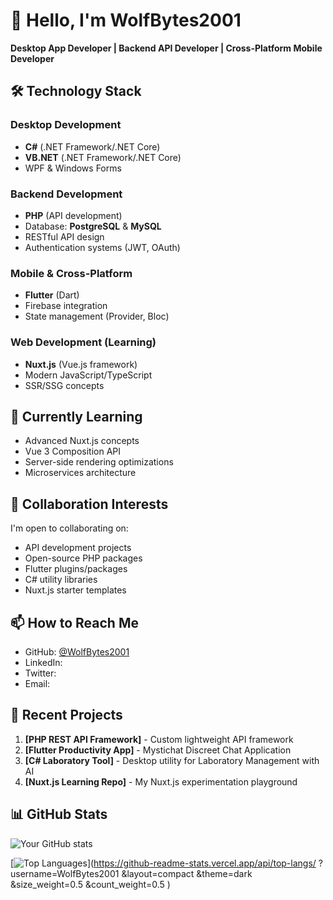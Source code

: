 # 👋 Hello, I'm WolfBytes2001

**Desktop App Developer |  Backend API Developer | Cross-Platform Mobile Developer**

## 🛠️ Technology Stack

### Desktop Development
- **C#** (.NET Framework/.NET Core)
- **VB.NET** (.NET Framework/.NET Core)
- WPF & Windows Forms

### Backend Development

- **PHP** (API development)
- Database: **PostgreSQL** & **MySQL**
- RESTful API design
- Authentication systems (JWT, OAuth)

### Mobile & Cross-Platform
- **Flutter** (Dart)
- Firebase integration
- State management (Provider, Bloc)

### Web Development (Learning)
- **Nuxt.js** (Vue.js framework)
- Modern JavaScript/TypeScript
- SSR/SSG concepts

## 🌱 Currently Learning
- Advanced Nuxt.js concepts
- Vue 3 Composition API
- Server-side rendering optimizations
- Microservices architecture

## 💞️ Collaboration Interests
I'm open to collaborating on:
- API development projects
- Open-source PHP packages
- Flutter plugins/packages
- C# utility libraries
- Nuxt.js starter templates

## 📫 How to Reach Me
- GitHub: [@WolfBytes2001](https://github.com/WolfBytes2001)
- LinkedIn: 
- Twitter: 
- Email: 

## 🚀 Recent Projects
1. **[PHP REST API Framework]** - Custom lightweight API framework
2. **[Flutter Productivity App]** - Mystichat Discreet Chat Application
3. **[C# Laboratory Tool]** - Desktop utility for Laboratory Management with AI
4. **[Nuxt.js Learning Repo]** - My Nuxt.js experimentation playground

## 📊 GitHub Stats
![Your GitHub stats](https://github-readme-stats.vercel.app/api?username=WolfBytes2001&show_icons=true&theme=dark)

[![Top Languages](https://github-readme-stats.vercel.app/api/top-langs/?username=WolfBytes2001&layout=compact&theme=dark)](https://github-readme-stats.vercel.app/api/top-langs/
?username=WolfBytes2001
&layout=compact
&theme=dark
&size_weight=0.5
&count_weight=0.5
)

<!---
WolfBytes2001/WolfBytes2001 is a ✨ special ✨ repository because its `README.md` (this file) appears on your GitHub profile.
You can click the Preview link to take a look at your changes.
--->
